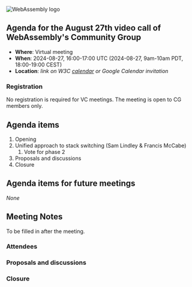 ![WebAssembly logo](/images/WebAssembly.png)

## Agenda for the August 27th video call of WebAssembly's Community Group

- **Where**: Virtual meeting
- **When**: 2024-08-27, 16:00-17:00 UTC (2024-08-27, 9am-10am PDT, 18:00-19:00 CEST)
- **Location**: *link on W3C [calendar](https://www.w3.org/groups/cg/webassembly/calendar/) or Google Calendar invitation*

### Registration

No registration is required for VC meetings. The meeting is open to CG members only.

## Agenda items

1. Opening
2. Unified approach to stack switching (Sam Lindley & Francis McCabe)
   1. Vote for phase 2 
1. Proposals and discussions
1. Closure

## Agenda items for future meetings

*None*

## Meeting Notes

To be filled in after the meeting.

### Attendees

### Proposals and discussions

### Closure
